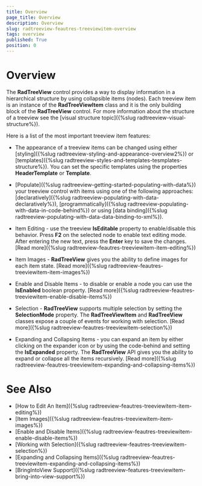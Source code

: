 ```yaml
---
title: Overview
page_title: Overview
description: Overview
slug: radtreeview-feautres-treeviewitem-overview
tags: overview
published: True
position: 0
---
```


# Overview

The __RadTreeView__ control provides a way to display information in a hierarchical structure by using collapsible items (nodes). Each treeview item is an instance of the __RadTreeViewItem__ class and it is the only building block of the __RadTreeView__  control. For more information about the structure of a treeview see the [visual structure topic]({%slug radtreeview-visual-structure%}).

Here is a list of the most important treeview item features:

* The appearance of a treeview items can be changed using either [styling]({%slug radtreeview-styling-and-appearance-overview2%}) or [templates]({%slug radtreeview-styles-and-templates-tesmplates-structure%}). You can set the specific templates using the properties __HeaderTemplate__ or __Template__.

* [Populate]({%slug radtreeview-getting-started-populating-with-data%}) your treeview control with items using one of the following approaches: [declaratively]({%slug radtreeview-populating-with-data-declaratively%}), [programmatically]({%slug radtreeview-populating-with-data-in-code-behind%}) or using [data binding]({%slug radtreeview-populating-with-data-data-binding-to-xml%}). 

* Item Editing - use the treeview __IsEditable__ property to enable/disable this behavior. Press __F2__ on the selected node to enable text editing mode. After entering the new text, press the __Enter__ key to save the changes. [Read more]({%slug radtreeview-feautres-treeviewitem-item-editing%})

* Item Images - __RadTreeView__ gives you the ability to define images for each item state. [Read more]({%slug radtreeview-feautres-treeviewitem-item-images%})

* Enable and Disable Items - to disable or enable a node you can use the __IsEnabled__ boolean property. [Read more]({%slug radtreeview-feautres-treeviewitem-enable-disable-items%})

* Selection - __RadTreeView__ supports multiple selection by setting the __SelectionMode__ property. The __RadTreeViewItem__ and __RadTreeView__ classes expose a couple of events for working with selection. [Read more]({%slug radtreeview-feautres-treeviewitem-selection%})

* Expanding and Collapsing Items - you can expand an item by either clicking on the expander icon or by using the code-behind and setting the __IsExpanded__ property. The __RadTreeView__ API gives you the ability to expand or collapse all the items recursively. [Read more]({%slug radtreeview-feautres-treeviewitem-expanding-and-collapsing-items%})

# See Also
 * [How to Edit An Item]({%slug radtreeview-feautres-treeviewitem-item-editing%})
 * [Item Images]({%slug radtreeview-feautres-treeviewitem-item-images%})
 * [Enable and Disable Items]({%slug radtreeview-feautres-treeviewitem-enable-disable-items%})
 * [Working with Selection]({%slug radtreeview-feautres-treeviewitem-selection%})
 * [Expanding and Collapsing Items]({%slug radtreeview-feautres-treeviewitem-expanding-and-collapsing-items%})
 * [BringIntoView Support]({%slug radtreeview-features-treeviewitem-bring-into-view-support%})